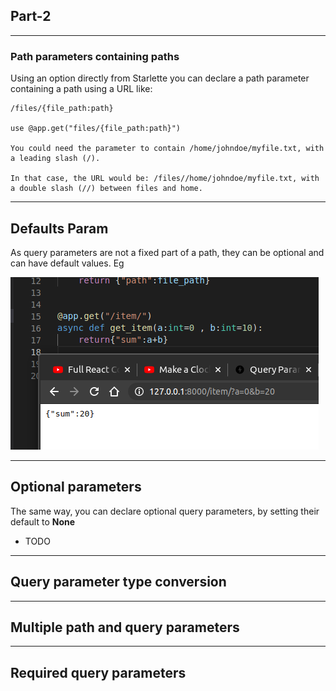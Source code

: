 ## Part-2
<hr>

### Path parameters containing paths

Using an option directly from Starlette you can declare a path parameter containing a path using a URL like:


    /files/{file_path:path}

    use @app.get("files/{file_path:path}")

    You could need the parameter to contain /home/johndoe/myfile.txt, with a leading slash (/).

    In that case, the URL would be: /files//home/johndoe/myfile.txt, with a double slash (//) between files and home.

<hr>

## Defaults  Param
As query parameters are not a fixed part of a path, they can be optional and can have default values.
Eg

![Default param pic](default_param.png)

<hr>

## Optional parameters

The same way, you can declare optional query parameters, by setting their default to **None**

- TODO

<hr>

## Query parameter type conversion

<hr>

## Multiple path and query parameters

<hr>

## Required query parameters
